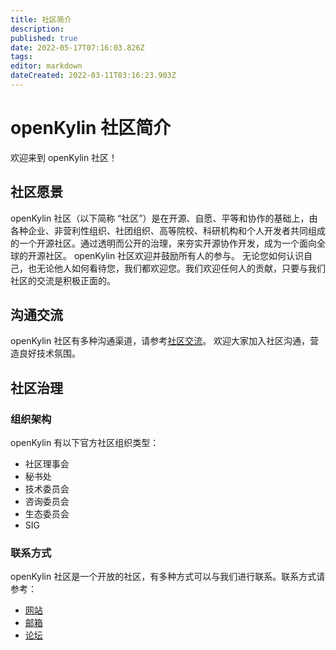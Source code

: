 ```yaml
---
title: 社区简介
description: 
published: true
date: 2022-05-17T07:16:03.826Z
tags: 
editor: markdown
dateCreated: 2022-03-11T03:16:23.903Z
---
```


#  openKylin 社区简介
欢迎来到 openKylin 社区！

## 社区愿景
 openKylin 社区（以下简称 “社区”）是在开源、自愿、平等和协作的基础上，由各种企业、非营利性组织、社团组织、高等院校、科研机构和个人开发者共同组成的一个开源社区。通过透明而公开的治理，来夯实开源协作开发，成为一个面向全球的开源社区。
 openKylin 社区欢迎并鼓励所有人的参与。
无论您如何认识自己，也无论他人如何看待您，我们都欢迎您。我们欢迎任何人的贡献，只要与我们社区的交流是积极正面的。

## 沟通交流
 openKylin 社区有多种沟通渠道，请参考[社区交流](https://www.openkylin.top/community/community-cn.html)。
欢迎大家加入社区沟通，营造良好技术氛围。

## 社区治理
### 组织架构
 openKylin 有以下官方社区组织类型：
- 社区理事会
- 秘书处
- 技术委员会 
- 咨询委员会
- 生态委员会
- SIG

### 联系方式
 openKylin 社区是一个开放的社区，有多种方式可以与我们进行联系。联系方式请参考：
- [网站](https://www.openkylin.top/community/)
- [邮箱](contact@openkylin.top)
- [论坛](https://forum.openkylin.top/portal.php)